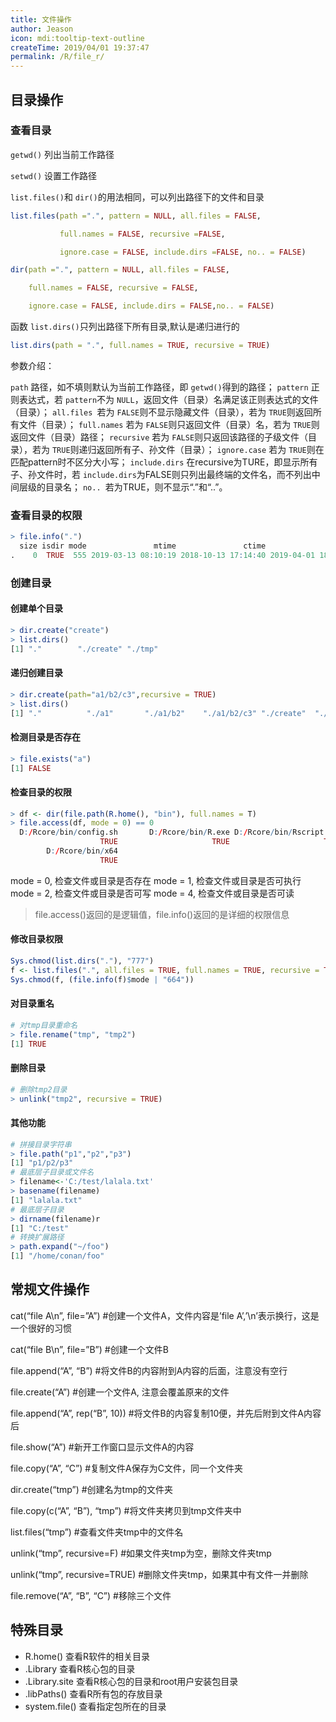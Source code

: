 ```yaml
---
title: 文件操作
author: Jeason
icon: mdi:tooltip-text-outline
createTime: 2019/04/01 19:37:47
permalink: /R/file_r/
---
```


<!--more-->

## 目录操作

### 查看目录

`getwd()` 列出当前工作路径

`setwd()` 设置工作路径

`list.files()`和 `dir()`的用法相同，可以列出路径下的文件和目录

```r
list.files(path =".", pattern = NULL, all.files = FALSE,

           full.names = FALSE, recursive =FALSE,

           ignore.case = FALSE, include.dirs =FALSE, no.. = FALSE)

dir(path =".", pattern = NULL, all.files = FALSE,

    full.names = FALSE, recursive = FALSE,

    ignore.case = FALSE, include.dirs = FALSE,no.. = FALSE)
```

函数 `list.dirs()`只列出路径下所有目录,默认是递归进行的

```r
list.dirs(path = ".", full.names = TRUE, recursive = TRUE)
```

参数介绍：

`path` 路径，如不填则默认为当前工作路径，即 `getwd()`得到的路径；
`pattern` 正则表达式，若 `pattern`不为 `NULL`，返回文件（目录）名满足该正则表达式的文件（目录）；
`all.files `若为 `FALSE`则不显示隐藏文件（目录），若为 `TRUE`则返回所有文件（目录）；
`full.names` 若为 `FALSE`则只返回文件（目录）名，若为 `TRUE`则返回文件（目录）路径；
`recursive` 若为 `FALSE`则只返回该路径的子级文件（目录），若为 `TRUE`则递归返回所有子、孙文件（目录）；
`ignore.case` 若为 `TRUE`则在匹配pattern时不区分大小写；
`include.dirs` 在recursive为TURE，即显示所有子、孙文件时，若 `include.dirs`为FALSE则只列出最终端的文件名，而不列出中间层级的目录名；
`no.. `若为TRUE，则不显示“.”和“..”。

### 查看目录的权限

```r
> file.info(".")
  size isdir mode               mtime               ctime               atime exe
.    0  TRUE  555 2019-03-13 08:10:19 2018-10-13 17:14:40 2019-04-01 18:54:24  no
```

### 创建目录

#### 创建单个目录

```r
> dir.create("create")
> list.dirs()
[1] "."        "./create" "./tmp"
```

#### 递归创建目录

```r
> dir.create(path="a1/b2/c3",recursive = TRUE)
> list.dirs()
[1] "."          "./a1"       "./a1/b2"    "./a1/b2/c3" "./create"  "./tmp"
```

#### 检测目录是否存在

```r
> file.exists("a")
[1] FALSE
```

#### 检查目录的权限

```r
> df <- dir(file.path(R.home(), "bin"), full.names = T)
> file.access(df, mode = 0) == 0
  D:/Rcore/bin/config.sh       D:/Rcore/bin/R.exe D:/Rcore/bin/Rscript.exe 
                    TRUE                     TRUE                     TRUE 
        D:/Rcore/bin/x64 
                    TRUE
```

mode = 0, 检查文件或目录是否存在
mode = 1, 检查文件或目录是否可执行
mode = 2, 检查文件或目录是否可写
mode = 4, 检查文件或目录是否可读

> file.access()返回的是逻辑值，file.info()返回的是详细的权限信息

#### 修改目录权限

```r
Sys.chmod(list.dirs("."), "777")
f <- list.files(".", all.files = TRUE, full.names = TRUE, recursive = TRUE)
Sys.chmod(f, (file.info(f)$mode | "664"))
```

#### 对目录重名

```r
# 对tmp目录重命名
> file.rename("tmp", "tmp2")
[1] TRUE
```

#### 删除目录

```r
# 删除tmp2目录
> unlink("tmp2", recursive = TRUE)
```

#### 其他功能

```r
# 拼接目录字符串
> file.path("p1","p2","p3")
[1] "p1/p2/p3"
# 最底层子目录或文件名
> filename<-'C:/test/lalala.txt'
> basename(filename)
[1] "lalala.txt"
# 最底层子目录
> dirname(filename)r
[1] "C:/test"
# 转换扩展路径
> path.expand("~/foo")
[1] "/home/conan/foo"
```

## 常规文件操作

cat(“file A\n”, file=”A”) #创建一个文件A，文件内容是’file A’,’\n’表示换行，这是一个很好的习惯

cat(“file B\n”, file=”B”) #创建一个文件B

file.append(“A”, “B”) #将文件B的内容附到A内容的后面，注意没有空行

file.create(“A”) #创建一个文件A, 注意会覆盖原来的文件

file.append(“A”, rep(“B”, 10)) #将文件B的内容复制10便，并先后附到文件A内容后

file.show(“A”) #新开工作窗口显示文件A的内容

file.copy(“A”, “C”) #复制文件A保存为C文件，同一个文件夹

dir.create(“tmp”) #创建名为tmp的文件夹

file.copy(c(“A”, “B”), “tmp”) #将文件夹拷贝到tmp文件夹中

list.files(“tmp”) #查看文件夹tmp中的文件名

unlink(“tmp”, recursive=F) #如果文件夹tmp为空，删除文件夹tmp

unlink(“tmp”, recursive=TRUE) #删除文件夹tmp，如果其中有文件一并删除

file.remove(“A”, “B”, “C”) #移除三个文件

## 特殊目录

- R.home() 查看R软件的相关目录
- .Library 查看R核心包的目录
- .Library.site 查看R核心包的目录和root用户安装包目录
- .libPaths() 查看R所有包的存放目录
- system.file() 查看指定包所在的目录
